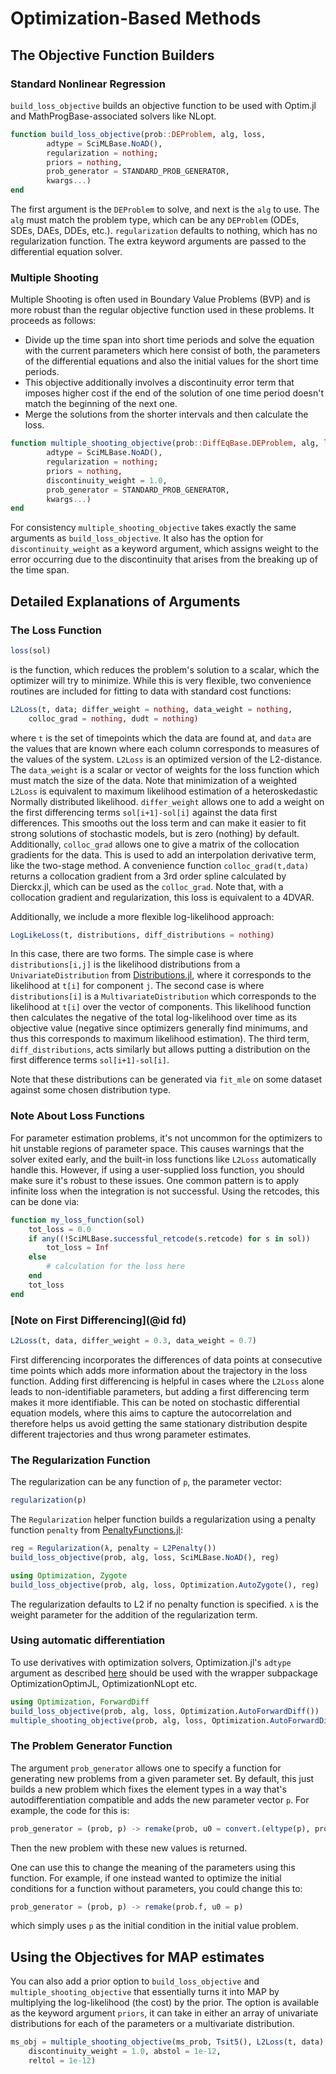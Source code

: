 # Optimization-Based Methods

## The Objective Function Builders

### Standard Nonlinear Regression

`build_loss_objective` builds an objective function to be used with Optim.jl
and MathProgBase-associated solvers like NLopt.

```julia
function build_loss_objective(prob::DEProblem, alg, loss,
        adtype = SciMLBase.NoAD(),
        regularization = nothing;
        priors = nothing,
        prob_generator = STANDARD_PROB_GENERATOR,
        kwargs...)
end
```

The first argument is the `DEProblem` to solve, and next is the `alg` to use.
The `alg` must match the problem type, which can be any `DEProblem`
(ODEs, SDEs, DAEs, DDEs, etc.). `regularization` defaults to nothing, which has no regularization function.
The extra keyword arguments are passed to the differential equation solver.

### Multiple Shooting

Multiple Shooting is often used in Boundary Value Problems (BVP) and is
more robust than the regular objective function used in these problems. It
proceeds as follows:

  - Divide up the time span into short time periods and solve the equation
    with the current parameters which here consist of both, the parameters of the
    differential equations and also the initial values for the short time periods.
  - This objective additionally involves a discontinuity error term that imposes
    higher cost if the end of the solution of one time period doesn't match the
    beginning of the next one.
  - Merge the solutions from the shorter intervals and then calculate the loss.

```julia
function multiple_shooting_objective(prob::DiffEqBase.DEProblem, alg, loss,
        adtype = SciMLBase.NoAD(),
        regularization = nothing;
        priors = nothing,
        discontinuity_weight = 1.0,
        prob_generator = STANDARD_PROB_GENERATOR,
        kwargs...)
end
```

For consistency `multiple_shooting_objective` takes exactly the same arguments
as `build_loss_objective`. It also has the option for `discontinuity_weight` as
a keyword argument, which assigns weight to the error occurring due to the
discontinuity that arises from the breaking up of the time span.

## Detailed Explanations of Arguments

### The Loss Function

```julia
loss(sol)
```

is the function, which reduces the problem's solution to a scalar, which the
optimizer will try to minimize. While this is very
flexible, two convenience routines are included for fitting to data with standard
cost functions:

```julia
L2Loss(t, data; differ_weight = nothing, data_weight = nothing,
    colloc_grad = nothing, dudt = nothing)
```

where `t` is the set of timepoints which the data are found at, and
`data` are the values that are known where each column corresponds to measures
of the values of the system. `L2Loss` is an optimized version
of the L2-distance. The `data_weight` is a scalar or vector
of weights for the loss function which must match the size of the data.
Note that minimization of a weighted `L2Loss` is equivalent to maximum
likelihood estimation of a heteroskedastic Normally distributed likelihood.
`differ_weight` allows one to add a weight on the first differencing terms
`sol[i+1]-sol[i]` against the data first differences. This smooths out the
loss term and can make it easier to fit strong solutions of stochastic models,
but is zero (nothing) by default. Additionally, `colloc_grad` allows one to
give a matrix of the collocation gradients for the data. This is used to add
an interpolation derivative term, like the two-stage method. A convenience
function `colloc_grad(t,data)` returns a collocation gradient from a 3rd order
spline calculated by Dierckx.jl, which can be used as the `colloc_grad`. Note
that, with a collocation gradient and regularization, this loss is equivalent
to a 4DVAR.

Additionally, we include a more flexible log-likelihood approach:

```julia
LogLikeLoss(t, distributions, diff_distributions = nothing)
```

In this case, there are two forms. The simple case is where `distributions[i,j]`
is the likelihood distributions from a `UnivariateDistribution` from
[Distributions.jl](https://juliastats.github.io/Distributions.jl/dev/), where it
corresponds to the likelihood at `t[i]` for component `j`. The second case is
where `distributions[i]` is a `MultivariateDistribution` which corresponds to
the likelihood at `t[i]` over the vector of components. This likelihood function
then calculates the negative of the total log-likelihood over time as its objective
value (negative since optimizers generally find minimums, and thus this corresponds
to maximum likelihood estimation). The third term, `diff_distributions`, acts
similarly but allows putting a distribution on the first difference terms
`sol[i+1]-sol[i]`.

Note that these distributions can be generated via `fit_mle` on some dataset
against some chosen distribution type.

### Note About Loss Functions

For parameter estimation problems, it's not uncommon for the optimizers to hit
unstable regions of parameter space. This causes warnings that the solver exited
early, and the built-in loss functions like `L2Loss`
automatically handle this. However, if using a user-supplied loss function,
you should make sure it's robust to these issues. One common pattern is to
apply infinite loss when the integration is not successful. Using the retcodes,
this can be done via:

```julia
function my_loss_function(sol)
    tot_loss = 0.0
    if any((!SciMLBase.successful_retcode(s.retcode) for s in sol))
        tot_loss = Inf
    else
        # calculation for the loss here
    end
    tot_loss
end
```

### [Note on First Differencing](@id fd)

```julia
L2Loss(t, data, differ_weight = 0.3, data_weight = 0.7)
```

First differencing incorporates the differences of data points at consecutive
time points which adds more information about the trajectory in the loss
function. Adding first differencing is helpful in cases where the `L2Loss`
alone leads to non-identifiable parameters, but adding a first differencing
term makes it more identifiable. This can be noted on stochastic differential
equation models, where this aims to capture the autocorrelation and therefore
helps us avoid getting the same stationary distribution despite different
trajectories and thus wrong parameter estimates.

### The Regularization Function

The regularization can be any function of `p`, the parameter vector:

```julia
regularization(p)
```

The `Regularization` helper function builds a regularization using a
penalty function `penalty` from
[PenaltyFunctions.jl](https://github.com/JuliaML/PenaltyFunctions.jl):

```julia
reg = Regularization(λ, penalty = L2Penalty())
build_loss_objective(prob, alg, loss, SciMLBase.NoAD(), reg)

using Optimization, Zygote
build_loss_objective(prob, alg, loss, Optimization.AutoZygote(), reg)
```

The regularization defaults to L2 if no penalty function is specified.
`λ` is the weight parameter for the addition of the regularization term.

### Using automatic differentiation

To use derivatives with optimization solvers, Optimization.jl's
`adtype` argument as described [here](https://docs.sciml.ai/Optimization/stable/getting_started/#Controlling-Gradient-Calculations-(Automatic-Differentiation))
should be used with the wrapper subpackage OptimizationOptimJL, OptimizationNLopt etc.

```julia
using Optimization, ForwardDiff
build_loss_objective(prob, alg, loss, Optimization.AutoForwardDiff())
multiple_shooting_objective(prob, alg, loss, Optimization.AutoForwardDiff())
```

### The Problem Generator Function

The argument `prob_generator` allows one to specify a function for generating
new problems from a given parameter set. By default, this just builds a new
problem which fixes the element types in a way that's autodifferentiation
compatible and adds the new parameter vector `p`. For example, the code for this is:

```julia
prob_generator = (prob, p) -> remake(prob, u0 = convert.(eltype(p), prob.u0), p = p)
```

Then the new problem with these new values is returned.

One can use this to change the meaning of the parameters using this function. For
example, if one instead wanted to optimize the initial conditions for a function
without parameters, you could change this to:

```julia
prob_generator = (prob, p) -> remake(prob.f, u0 = p)
```

which simply uses `p` as the initial condition in the initial value problem.

## Using the Objectives for MAP estimates

You can also add a prior option to `build_loss_objective` and `multiple_shooting_objective` that
essentially turns it into MAP by multiplying the log-likelihood (the cost) by the prior. The option is available
as the keyword argument `priors`, it can take in either an array of univariate distributions for each of
the parameters or a multivariate distribution.

```julia
ms_obj = multiple_shooting_objective(ms_prob, Tsit5(), L2Loss(t, data); priors = priors,
    discontinuity_weight = 1.0, abstol = 1e-12,
    reltol = 1e-12)
```
